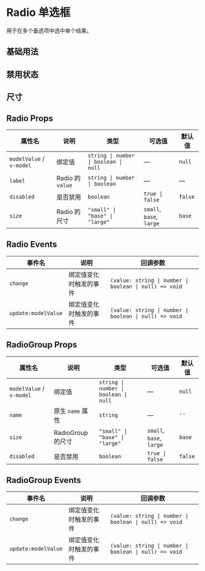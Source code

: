 # Radio 单选框

用于在多个备选项中选中单个结果。

## 基础用法

<preview path="./demos/BasicUsage.vue" />

## 禁用状态

<preview path="./demos/DisabledState.vue" />

## 尺寸

<preview path="./demos/Sizes.vue" />

## Radio Props

| 属性名 | 说明 | 类型 | 可选值 | 默认值 |
|---|---|---|---|---|
| `modelValue` / `v-model` | 绑定值 | `string \| number \| boolean \| null` | — | `null` |
| `label` | Radio 的 `value` | `string \| number \| boolean` | — | — |
| `disabled` | 是否禁用 | `boolean` | `true \| false` | `false` |
| `size` | Radio 的尺寸 | `"small" \| "base" \| "large"` | `small`, `base`, `large` | `base` |

## Radio Events

| 事件名 | 说明 | 回调参数 |
|---|---|---|
| `change` | 绑定值变化时触发的事件 | `(value: string \| number \| boolean \| null) => void` |
| `update:modelValue` | 绑定值变化时触发的事件 | `(value: string \| number \| boolean \| null) => void` |

## RadioGroup Props

| 属性名 | 说明 | 类型 | 可选值 | 默认值 |
|---|---|---|---|---|
| `modelValue` / `v-model` | 绑定值 | `string \| number \| boolean \| null` | — | `null` |
| `name` | 原生 `name` 属性 | `string` | — | `''` |
| `size` | RadioGroup 的尺寸 | `"small" \| "base" \| "large"` | `small`, `base`, `large` | `base` |
| `disabled` | 是否禁用 | `boolean` | `true \| false` | `false` |

## RadioGroup Events

| 事件名 | 说明 | 回调参数 |
|---|---|---|
| `change` | 绑定值变化时触发的事件 | `(value: string \| number \| boolean \| null) => void` |
| `update:modelValue` | 绑定值变化时触发的事件 | `(value: string \| number \| boolean \| null) => void` |